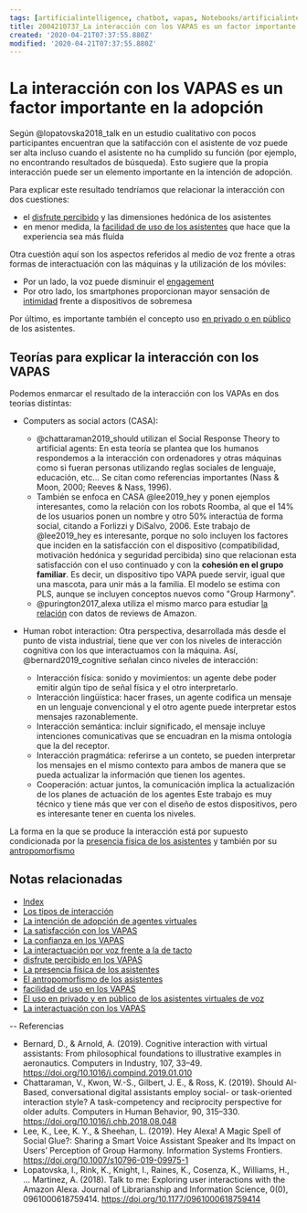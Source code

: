 ```yaml
---
tags: [artificialintelligence, chatbot, vapas, Notebooks/artificialintelligence, virtualagents, interaction]
title: 2004210737_La interacción con los VAPAS es un factor importante en la adopción 
created: '2020-04-21T07:37:55.880Z'
modified: '2020-04-21T07:37:55.880Z'
---
```


# La interacción con los VAPAS es un factor importante en la adopción 

Según @lopatovska2018_talk en un estudio cualitativo con pocos participantes encuentran que la satifacción con el asistente de voz puede ser alta incluso cuando el asistente no ha cumplido su función (por ejemplo, no encontrando resultados de búsqueda). Esto sugiere que la propia interacción puede ser un elemento importante en la intención de adopción.

Para explicar este resultado tendríamos que relacionar la interacción con dos cuestiones:

- el [disfrute percibido](2004060858_disfrute_percibido_agentes_virtuales.md) y las dimensiones hedónica de los asistentes
- en menor medida, la [facilidad de uso de los asistentes](2004060853_facilidad_uso_agentes_virtuales.md) que hace que la experiencia sea más fluída

Otra cuestión aquí son los aspectos referidos al medio de voz frente a otras formas de interactuación con las máquinas y la utilización de los móviles:

- Por un lado, la voz puede disminuir el [engagement](2004051647_effect_voice_interactions.md)
- Por otro lado, los smartphones proporcionan mayor sensación de [intimidad](2004170957_laprivacidadylosVAPAS.md) frente a dispositivos de sobremesa

Por último, es importante también el concepto uso [en privado o en público](2004070858_uso_privado_publico_asistentes.md) de los asistentes.

## Teorías para explicar la interacción con los VAPAS

Podemos enmarcar el resultado de la interacción con los VAPAs en dos teorías distintas:

- Computers as social actors (CASA): 
  - @chattaraman2019_should utilizan el Social Response Theory to artificial agents: En esta teoría se plantea que los humanos respondemos a la interacción con ordenadores y otras máquinas como si fueran personas utilizando reglas sociales de lenguaje, educación, etc... Se citan como referencias importantes (Nass & Moon, 2000; Reeves & Nass, 1996).
  - También se enfoca en CASA @lee2019_hey y ponen ejemplos interesantes, como la relación con los robots Roomba, al que el 14% de los usuarios ponen un nombre y otro 50% interactúa de forma social, citando a Forlizzi y DiSalvo, 2006. Este trabajo de  @lee2019_hey es interesante, porque no solo incluyen los factores que inciden en la satisfacción con el dispositivo (compatibilidad, motivación hedónica y seguridad percibida) sino que relacionan esta satisfacción con el uso continuado y con la **cohesión en el grupo familiar**. Es decir, un dispositivo tipo VAPA puede servir, igual que una mascota, para unir más a la familia. El modelo se estima con PLS, aunque se incluyen conceptos nuevos como "Group Harmony". 
  - @purington2017_alexa utiliza el mismo marco para estudiar [la relación](2004160935_relacion_con_vapas.md) con datos de reviews de Amazon.

- Human robot interaction: Otra perspectiva, desarrollada más desde el punto de vista industrial, tiene que ver con los niveles de interacción cognitiva con los que interactuamos con la máquina. Así, @bernard2019_cognitive señalan cinco niveles de interacción:
  - Interacción física: sonido y movimientos: un agente debe poder emitir algún tipo de señal física y el otro interpretarlo.
  - Interacción lingüística: hacer frases, un agente codifica un mensaje en un lenguaje convencional y el otro agente puede interpretar estos mensajes razonablemente.
  - Interacción semántica: incluir significado, el mensaje incluye intenciones comunicativas que se encuadran en la misma ontología que la del receptor.
  - Interacción pragmática: referirse a un conteto, se pueden interpretar los mensajes en el mismo contexto para ambos de manera que se pueda actualizar la información que tienen los agentes.
  - Cooperación: actuar juntos, la comunicación implica la actualización de los planes de actuación de los agentes
  Este trabajo es muy técnico y tiene más que ver con el diseño de estos dispositivos, pero es interesante tener en cuenta los niveles.

La forma en la que se produce la interacción está por supuesto condicionada por la [presencia física de los asistentes](2004040921_cuerpo_presencia_fisica_asistentes_virtuales.md) y también por su [antropomorfismo](2004060734_antropomorfismo_vapas.md)

## Notas relacionadas

- [Index](_2003101705_index.md)
- [Los tipos de interacción](2004240955_tipos_interaccion_vapas.md)
- [La intención de adopción de agentes virtuales](2004060832_intencion_adopcion_agente_virtual.md)
- [La satisfacción con los VAPAS](2004240815_satisfaccion_vapas.md)
- [La confianza en los VAPAS](2004251054_laconfianzaenlosvapas.md)
- [La interactuación por voz frente a la de tacto](2004051647_effect_voice_interactions.md)
- [disfrute percibido en los VAPAS](2004060858_disfrute_percibido_agentes_virtuales.md)
- [La presencia física de los asistentes](2004040921_cuerpo_presencia_fisica_asistentes_virtuales.md)
- [El antropomorfismo de los asistentes](2004060734_antropomorfismo_vapas.md)
- [facilidad de uso en los VAPAS](2004060853_facilidad_uso_agentes_virtuales.md)
- [El uso en privado y en público de los asistentes virtuales de voz](2004070858_uso_privado_publico_asistentes.md)
- [La interactuación con los VAPAS](2004210737_lainteraccionconlosvapas.md)

--
Referencias

- Bernard, D., & Arnold, A. (2019). Cognitive interaction with virtual assistants: From philosophical foundations to illustrative examples in aeronautics. Computers in Industry, 107, 33–49. https://doi.org/10.1016/j.compind.2019.01.010
- Chattaraman, V., Kwon, W.-S., Gilbert, J. E., & Ross, K. (2019). Should AI-Based, conversational digital assistants employ social- or task-oriented interaction style? A task-competency and reciprocity perspective for older adults. Computers in Human Behavior, 90, 315–330. https://doi.org/10.1016/j.chb.2018.08.048
- Lee, K., Lee, K. Y., & Sheehan, L. (2019). Hey Alexa! A Magic Spell of Social Glue?: Sharing a Smart Voice Assistant Speaker and Its Impact on Users’ Perception of Group Harmony. Information Systems Frontiers. https://doi.org/10.1007/s10796-019-09975-1
- Lopatovska, I., Rink, K., Knight, I., Raines, K., Cosenza, K., Williams, H., … Martinez, A. (2018). Talk to me: Exploring user interactions with the Amazon Alexa. Journal of Librarianship and Information Science, 0(0), 0961000618759414. https://doi.org/10.1177/0961000618759414